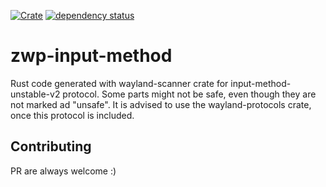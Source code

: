 [![Crate](https://img.shields.io/crates/v/zwp-input-method.svg)](https://crates.io/crates/zwp-input-method)
[![dependency status](https://deps.rs/repo/github/grelltrier/zwp-input-method/status.svg)](https://deps.rs/repo/github/grelltrier/zwp-input-method)

# zwp-input-method
Rust code generated with wayland-scanner crate for input-method-unstable-v2 protocol. Some parts might not be safe, even though they are not marked ad "unsafe". It is advised to use the wayland-protocols crate, once this protocol is included.

## Contributing
PR are always welcome :)